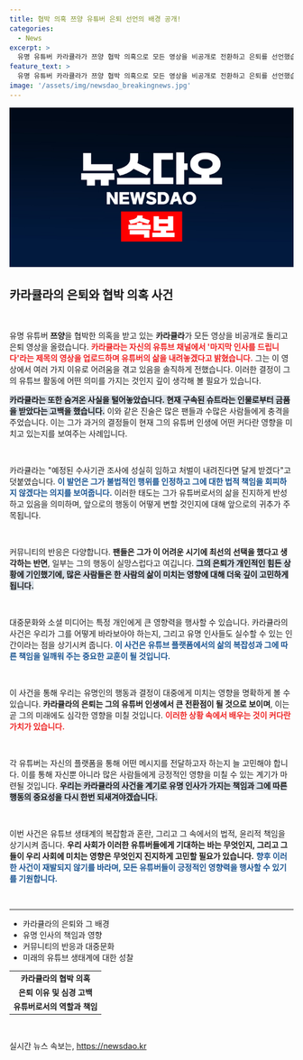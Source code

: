 ```yaml
---
title: 협박 의혹 쯔양 유튜버 은퇴 선언의 배경 공개!
categories:
  - News
excerpt: >
  유명 유튜버 카라큘라가 쯔양 협박 의혹으로 모든 영상을 비공개로 전환하고 은퇴를 선언했습니다. 그의 마지막 영상에서는 사기 혐의로 구속된 인물에게 금품을 받았다고 밝혔는데, 과연 진실은 무엇일까요?
feature_text: >
  유명 유튜버 카라큘라가 쯔양 협박 의혹으로 모든 영상을 비공개로 전환하고 은퇴를 선언했습니다. 그의 마지막 영상에서는 사기 혐의로 구속된 인물에게 금품을 받았다고 밝혔는데, 과연 진실은 무엇일까요?
image: '/assets/img/newsdao_breakingnews.jpg'
---
```


<p><img src="/assets/img/newsdao_breakingnews.jpg" alt="cryptoinkorea 속보" /></p>

<h2 data-ke-size="size26">카라큘라의 은퇴와 협박 의혹 사건</h2>

<p data-ke-size="size16">&nbsp;</p>

<p>유명 유튜버 <b>쯔양</b>을 협박한 의혹을 받고 있는 <b>카라큘라</b>가 모든 영상을 비공개로 돌리고 은퇴 영상을 올렸습니다. <b><span style="color: #ee2323;">카라큘라는 자신의 유튜브 채널에서 '마지막 인사를 드립니다'라는 제목의 영상을 업로드하며 유튜버의 삶을 내려놓겠다고 밝혔습니다.</span></b> 그는 이 영상에서 여러 가지 이유로 어려움을 겪고 있음을 솔직하게 전했습니다. 이러한 결정이 그의 유튜브 활동에 어떤 의미를 가지는 것인지 깊이 생각해 볼 필요가 있습니다.</p>

<p><b><span style="background-color: #21538527;">카라큘라는 또한 숨겨온 사실을 털어놓았습니다. 현재 구속된 슈트라는 인물로부터 금품을 받았다는 고백을 했습니다.</span></b> 이와 같은 진술은 많은 팬들과 수많은 사람들에게 충격을 주었습니다. 이는 그가 과거의 결정들이 현재 그의 유튜버 인생에 어떤 커다란 영향을 미치고 있는지를 보여주는 사례입니다.</p>

<p data-ke-size="size16">&nbsp;</p>

<p>카라큘라는 "예정된 수사기관 조사에 성실히 임하고 처벌이 내려진다면 달게 받겠다"고 덧붙였습니다. <b><span style="color: #1a5490;">이 발언은 그가 불법적인 행위를 인정하고 그에 대한 법적 책임을 회피하지 않겠다는 의지를 보여줍니다.</span></b> 이러한 태도는 그가 유튜버로서의 삶을 진지하게 반성하고 있음을 의미하며, 앞으로의 행동이 어떻게 변할 것인지에 대해 앞으로의 귀추가 주목됩니다. </p>

<p data-ke-size="size16">&nbsp;</p>

<p>커뮤니티의 반응은 다양합니다. <b>팬들은 그가 이 어려운 시기에 최선의 선택을 했다고 생각하는 반면</b>, 일부는 그의 행동이 실망스럽다고 여깁니다. <b><span style="background-color: #21538527;">그의 은퇴가 개인적인 힘든 상황에 기인했기에, 많은 사람들은 한 사람의 삶이 미치는 영향에 대해 더욱 깊이 고민하게 됩니다.</span></b> </p>

<p data-ke-size="size16">&nbsp;</p>

<p>대중문화와 소셜 미디어는 특정 개인에게 큰 영향력을 행사할 수 있습니다. 카라큘라의 사건은 우리가 그를 어떻게 바라보아야 하는지, 그리고 유명 인사들도 실수할 수 있는 인간이라는 점을 상기시켜 줍니다. <b><span style="color: #1a5490;">이 사건은 유튜브 플랫폼에서의 삶의 복잡성과 그에 따른 책임을 일깨워 주는 중요한 교훈이 될 것입니다.</span></b></p>

<p data-ke-size="size16">&nbsp;</p>

<p>이 사건을 통해 우리는 유명인의 행동과 결정이 대중에게 미치는 영향을 명확하게 볼 수 있습니다. <b>카라큘라의 은퇴는 그의 유튜버 인생에서 큰 전환점이 될 것으로 보이며</b>, 이는 곧 그의 미래에도 심각한 영향을 미칠 것입니다. <b><span style="color: #ee2323;">이러한 상황 속에서 배우는 것이 커다란 가치가 있습니다.</span></b> </p>

<p data-ke-size="size16">&nbsp;</p>

<p>각 유튜버는 자신의 플랫폼을 통해 어떤 메시지를 전달하고자 하는지 늘 고민해야 합니다. 이를 통해 자신뿐 아니라 많은 사람들에게 긍정적인 영향을 미칠 수 있는 계기가 마련될 것입니다. <b><span style="background-color: #21538527;">우리는 카라큘라의 사건을 계기로 유명 인사가 가지는 책임과 그에 따른 행동의 중요성을 다시 한번 되새겨야겠습니다.</span></b> </p>

<p data-ke-size="size16">&nbsp;</p>

<p>이번 사건은 유튜브 생태계의 복잡함과 혼란, 그리고 그 속에서의 법적, 윤리적 책임을 상기시켜 줍니다. <b>우리 사회가 이러한 유튜버들에게 기대하는 바는 무엇인지, 그리고 그들이 우리 사회에 미치는 영향은 무엇인지 진지하게 고민할 필요가 있습니다.</b> <b><span style="color: #1a5490;">향후 이러한 사건이 재발되지 않기를 바라며, 모든 유튜버들이 긍정적인 영향력을 행사할 수 있기를 기원합니다.</span></b></p>

<p data-ke-size="size16">&nbsp;</p>

<hr />

<ul>
  <li>카라큘라의 은퇴와 그 배경</li>
  <li>유명 인사의 책임과 영향</li>
  <li>커뮤니티의 반응과 대중문화</li>
  <li>미래의 유튜브 생태계에 대한 성찰</li>
</ul>

<table style="width: 100%;">
  <tr>
    <td style="text-align: center; height: 17px;"><b>카라큘라의 협박 의혹</b></td>
  </tr>
  <tr>
    <td style="text-align: center; height: 17px;"><b>은퇴 이유 및 심경 고백</b></td>
  </tr>
  <tr>
    <td style="text-align: center; height: 17px;"><b>유튜버로서의 역할과 책임</b></td>
  </tr>
</table> 

<p data-ke-size="size16">&nbsp;</p>
실시간 뉴스 속보는, <a href="https://newsdao.kr" rel="dofollow">https://newsdao.kr</a>


